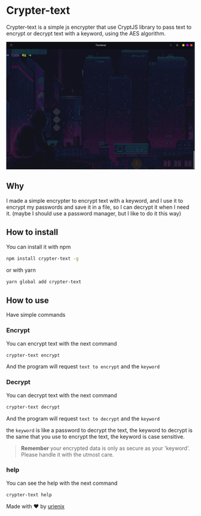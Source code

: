 # Crypter-text

Crypter-text is a simple js encrypter that use CryptJS library to pass text to encrypt or decrypt text with a keyword, using the AES algorithm.

![](crypter.gif)


## Why
I made a simple encrypter to encrypt text with a keyword, and I use it to encrypt my passwords and save it in a file, so I can decrypt it when I need it. (maybe I should use a password manager, but I like to do it this way)

## How to install

You can install it with npm
```bash
npm install crypter-text -g
```
or with yarn
```bash
yarn global add crypter-text
```

## How to use

Have simple commands

### Encrypt
You can encrypt text with the next command
```bash
crypter-text encrypt
```

And the program will request `text to encrypt` and the `keyword` 

### Decrypt
You can decrypt text with the next command
```bash
crypter-text decrypt
```

And the program will request `text to decrypt` and the `keyword`

the `keyword` is like a password to decrypt the text, the keyword to decrypt is the same that you use to encrypt the text, the keyword is case sensitive.

> **Remember** your encrypted data is only as secure as your 'keyword'. Please handle it with the utmost care.


### help

You can see the help with the next command
```bash
crypter-text help
```

Made with ❤️ by [urienix](https://urienix.moe)